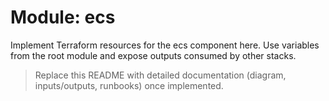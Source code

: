 # Module: ecs

Implement Terraform resources for the ecs component here. Use variables from the root module and expose outputs consumed by other stacks.

> Replace this README with detailed documentation (diagram, inputs/outputs, runbooks) once implemented.
